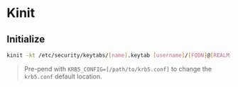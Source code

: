 # Kinit

## Initialize

```sh
kinit -kt /etc/security/keytabs/[name].keytab [username]/[FQDN]@[REALM]
```

> Pre-pend with `KRB5_CONFIG=[/path/to/krb5.conf]` to change the `krb5.conf` default location.
